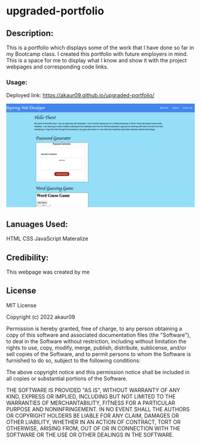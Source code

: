 # upgraded-portfolio

## Description:
This is a portfolio which displays some of the work that I have done so far in my Bootcamp class.
I created this portfolio with future employers in mind. This is a space for me to display what I know and show it with the project webpages and corresponding code links. 

### Usage:
Deployed link: https://akaur09.github.io/upgraded-portfolio/

![Alt img](./Images/screenshot.png)

## Lanuages Used:
HTML
CSS
JavaScript
Materalize

## Credibility:
This webpage was created by me

## License
MIT License

Copyright (c) 2022 akaur09

Permission is hereby granted, free of charge, to any person obtaining a copy
of this software and associated documentation files (the "Software"), to deal
in the Software without restriction, including without limitation the rights
to use, copy, modify, merge, publish, distribute, sublicense, and/or sell
copies of the Software, and to permit persons to whom the Software is
furnished to do so, subject to the following conditions:

The above copyright notice and this permission notice shall be included in all
copies or substantial portions of the Software.

THE SOFTWARE IS PROVIDED "AS IS", WITHOUT WARRANTY OF ANY KIND, EXPRESS OR
IMPLIED, INCLUDING BUT NOT LIMITED TO THE WARRANTIES OF MERCHANTABILITY,
FITNESS FOR A PARTICULAR PURPOSE AND NONINFRINGEMENT. IN NO EVENT SHALL THE
AUTHORS OR COPYRIGHT HOLDERS BE LIABLE FOR ANY CLAIM, DAMAGES OR OTHER
LIABILITY, WHETHER IN AN ACTION OF CONTRACT, TORT OR OTHERWISE, ARISING FROM,
OUT OF OR IN CONNECTION WITH THE SOFTWARE OR THE USE OR OTHER DEALINGS IN THE
SOFTWARE.
